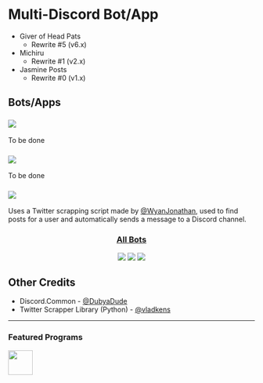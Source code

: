 <h1>Multi-Discord Bot/App</h1>
<ul>
	<li>Giver of Head Pats
		<ul>
			<li>Rewrite #5 (v6.x)</li>
		</ul>
	</li>
	<li>Michiru
		<ul>
			<li>Rewrite #1 (v2.x)</li>
		</ul>
	</li>
	<li>Jasmine Posts
		<ul>
			<li>Rewrite #0 (v1.x)</li>
		</ul>
	</li>
</ul>

<h2>Bots/Apps</h2>
<h3><img src="https://img.shields.io/static/v1?label=Giver%20of%20Head%20Pats&message=Version%206.0.0&color=389980&style=for-the-badge" /></h3>
<p>
	To be done
</p>

<h3><img src="https://img.shields.io/static/v1?label=Michiru&message=Version%202.0.0&color=389980&style=for-the-badge" /></h3>
<p>
	To be done
</p>

<h3><img src="https://img.shields.io/static/v1?label=Jasmine%20Posts&message=Version%201.0.0&color=389980&style=for-the-badge" /></h3>
<p>
	Uses a Twitter scrapping script made by <a href="https://github.com/WyanJonathan" target="_blank">@WyanJonathan</a>, used to find posts for a user and automatically sends a message to a Discord channel.
</p>

<h3 align="center"><u>All Bots</u></h3>
<p align="center">
    <img src="https://img.shields.io/static/v1?label=Last%20Updated&message=5%20Feburary%202025&color=389980&style=for-the-badge" />
    <img src="https://img.shields.io/static/v1?label=Language&message=C%23&color=C059D0&style=for-the-badge" />
    <a href="https://github.com/DSharpPlus/DSharpPlus"><img src="https://img.shields.io/static/v1?label=Library&message=DSharpPlus&color=7289DA&style=for-the-badge" /></a>
</p>

<h2>Other Credits</h2>
<ul>
	<li>Discord.Common - <a href="https://github.com/DubyaDude" target="_blank">@DubyaDude</a></li>
	<li>Twitter Scrapper Library (Python) - <a href="https://github.com/vladkens" target="_blank">@vladkens</a></li>
</ul>

<hr>
<h3>Featured Programs</h3>
<p>
	<a href="https://jb.gg/OpenSourceSupport" target="_blank">
		<img src="https://resources.jetbrains.com/storage/products/company/brand/logos/Rider_icon.svg" height="50px" />
	</a>
</p>
